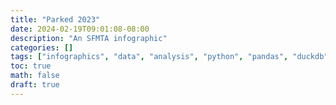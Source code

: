 ```yaml
---
title: "Parked 2023"
date: 2024-02-19T09:01:08-08:00
description: "An SFMTA infographic"
categories: []
tags: ["infographics", "data", "analysis", "python", "pandas", "duckdb", "plotly", "sf"]
toc: true
math: false
draft: true
---
```

